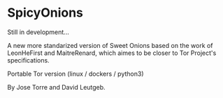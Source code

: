 # SpicyOnions
Still in development...

A new more standarized version of Sweet Onions based on the work of LeonHeFirst and MaitreRenard, which aimes to be closer to Tor Project's specifications.

Portable Tor version (linux / dockers / python3)

By Jose Torre and David Leutgeb.
